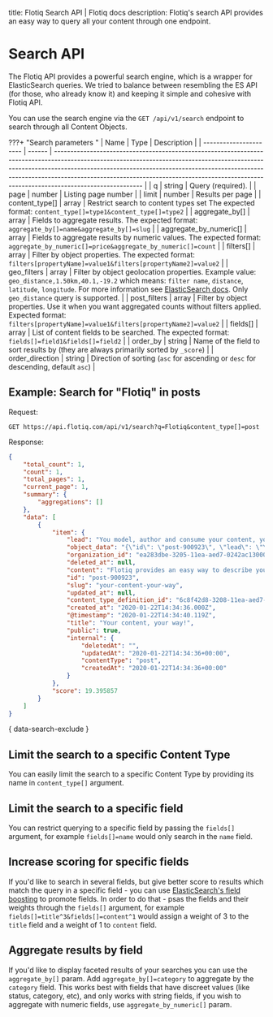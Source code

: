 title: Flotiq Search API | Flotiq docs
description: Flotiq's search API provides an easy way to query all your content through one endpoint.

# Search API

The Flotiq API provides a powerful search engine, which is a wrapper for ElasticSearch queries. We tried to balance between resembling the ES API (for those, who already know it) and keeping it simple and cohesive with Flotiq API. 

You can use the search engine via the `GET /api/v1/search` endpoint to search through all Content Objects.

???+ "Search parameters "
    | Name                   | Type   | Description                                                                                                                                                                                                                                                                                                                                         |
    | ---------------------- | ------ | --------------------------------------------------------------------------------------------------------------------------------------------------------------------------------------------------------------------------------------------------------------------------------------------------------------------------------------------------- |
    | q                      | string | Query (required).                                                                                                                                                                                                                                                                                                                                   |
    | page                   | number | Listing page number                                                                                                                                                                                                                                                                                                                                 |
    | limit                  | number | Results per page                                                                                                                                                                                                                                                                                                                                    |
    | content_type[]         | array  | Restrict search to content types set  The expected format: `content_type[]=type1&content_type[]=type2`                                                                                                                                                                                                                                              |
    | aggregate_by[]         | array  | Fields to aggregate results. The expected format: `aggregate_by[]=name&aggregate_by[]=slug`                                                                                                                                                                                                                                                         |
    | aggregate_by_numeric[] | array  | Fields to aggregate results by numeric values. The expected format: `aggregate_by_numeric[]=price&aggregate_by_numeric[]=count`                                                                                                                                                                                                                     |
    | filters[]              | array  | Filter by object properties. The expected format: `filters[propertyName]=value1&filters[propertyName2]=value2`                                                                                                                                                                                                                                      |
    | geo_filters            | array  | Filter by object geolocation properties. Example value: `geo_distance,1.50km,40.1,-19.2` which means: `filter name`, `distance`, `latitude`, `longitude`. For more information see [ElasticSearch docs](https://www.elastic.co/guide/en/elasticsearch/reference/current/query-dsl-geo-distance-query.html). Only `geo_distance` query is supported. |
    | post_filters           | array  | Filter by object properties. Use it when you want aggregated counts without filters applied. Expected format: `filters[propertyName]=value1&filters[propertyName2]=value2`                                                                                                                                                                          |
    | fields[]               | array  | List of content fields to be searched. The expected format: `fields[]=field1&fields[]=field2`                                                                                                                                                                                                                                                       |
    | order_by               | string | Name of the field to sort results by (they are always primarily sorted by `_score`)                                                                                                                                                                                                                                                                 |
    | order_direction        | string | Direction of sorting (`asc` for ascending or `desc` for descending, default `asc`)                                                                                                                                                                                                                                                                  |

## Example: Search for "Flotiq" in posts

Request: 
```
GET https://api.flotiq.com/api/v1/search?q=Flotiq&content_type[]=post
```

    
Response:
```json
{
    "total_count": 1,
    "count": 1,
    "total_pages": 1,
    "current_page": 1,
    "summary": {
        "aggregations": []
    },
    "data": [
        {
            "item": {
                "lead": "You model, author and consume your content, your way. Flotiq is an API-first CMS that takes care of hosting, securing and scaling to guarantee your content is always on.",
                "object_data": "{\"id\": \"post-900923\", \"lead\": \"You model, author and consume your content, your way. Flotiq is an API-first CMS that takes care of hosting, securing and scaling to guarantee your content is always on.\", \"slug\": \"your-content-your-way\", \"title\": \"Your content, your way!\", \"public\": true, \"content\": \"Flotiq provides an easy way to describe your content, populate your system with large amounts of data and consume it.\", \"internal\": {\"createdAt\": \"2020-01-22T14:34:36+00:00\", \"deletedAt\": \"\", \"updatedAt\": \"2020-01-22T14:34:36+00:00\", \"contentType\": \"post\"}}",
                "organization_id": "ea283dbe-3205-11ea-aed7-0242ac130003",
                "deleted_at": null,
                "content": "Flotiq provides an easy way to describe your content, populate your system with large amounts of data and consume it.",
                "id": "post-900923",
                "slug": "your-content-your-way",
                "updated_at": null,
                "content_type_definition_id": "6c8f42d8-3208-11ea-aed7-0242ac130003",
                "created_at": "2020-01-22T14:34:36.000Z",
                "@timestamp": "2020-01-22T14:34:40.119Z",
                "title": "Your content, your way!",
                "public": true,
                "internal": {
                    "deletedAt": "",
                    "updatedAt": "2020-01-22T14:34:36+00:00",
                    "contentType": "post",
                    "createdAt": "2020-01-22T14:34:36+00:00"
                }
            },
            "score": 19.395857
        }
    ]
}
```
{ data-search-exclude }

## Limit the search to a specific Content Type

You can easily limit the search to a specific Content Type by providing its name in `content_type[]` argument.

## Limit the search to a specific field

You can restrict querying to a specific field by passing the `fields[]` argument, for example `fields[]=name` would only search in the `name` field.

## Increase scoring for specific fields

If you'd like to search in several fields, but give better score to results which match the query in a specific field - you can use [ElasticSearch's field boosting](https://www.elastic.co/guide/en/elasticsearch/reference/7.6/query-dsl-query-string-query.html#query-string-multi-field) to promote fields. In order to do that - psas the fields and their weights through the `fields[]` argument, for example `fields[]=title^3&fields[]=content^1` would assign a weight of 3 to the `title` field and a weight of 1 to `content` field.

## Aggregate results by field

If you'd like to display faceted results of your searches you can use the `aggregate_by[]` param. Add `aggregate_by[]=category` to aggregate by the `category` field. This works best with fields that have discreet values (like status, category, etc), and only works with string fields, if you wish to aggregate with numeric fields, use `aggregate_by_numeric[]` param.
